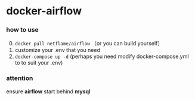 # docker-airflow

### how to use
0. ```docker pull netflame/airflow``` （or you can build yourself）
1. customize your .env that you need
2. ```docker-compose up -d``` (perhaps you need modify docker-compose.yml to to suit your .env)

### attention
ensure **airflow** start behind **mysql**